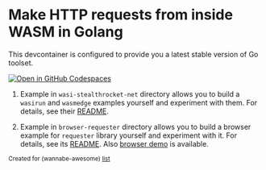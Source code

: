 # Make HTTP requests from inside WASM in Golang

This devcontainer is configured to provide you a latest stable version of Go toolset.

[![Open in GitHub Codespaces](https://github.com/codespaces/badge.svg)](https://codespaces.new/wasm-outbound-http-examples/go)


1. Example in `wasi-stealthrocket-net` directory allows you to build a `wasirun` and `wasmedge` examples yourself and experiment with them.
For details, see their [README](wasi-stealthrocket-net/README.md).

2. Example in `browser-requester` directory allows you to build a browser example for `requester` library yourself and experiment with it.
For details, see its [README](browser-requester/README.md). Also [browser demo](https://wasm-outbound-http-examples.github.io/go/requester/)
is available.

<sub>Created for (wannabe-awesome) [list](https://github.com/vasilev/HTTP-request-from-inside-WASM)</sub>
